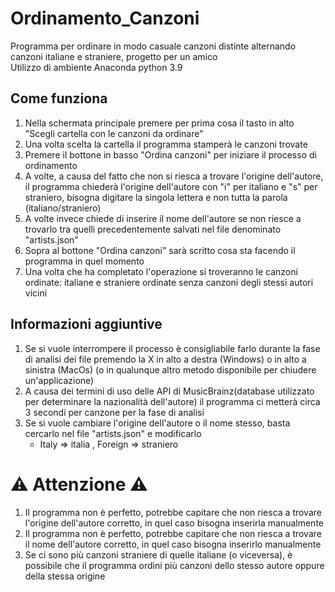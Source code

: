 # Ordinamento_Canzoni
Programma per ordinare in modo casuale canzoni distinte alternando canzoni italiane e straniere, progetto per un amico</br>
Utilizzo di ambiente Anaconda python 3.9
## Come funziona
1. Nella schermata principale premere per prima cosa il tasto in alto "Scegli cartella con le canzoni da ordinare"
2. Una volta scelta la cartella il programma stamperà le canzoni trovate
3. Premere il bottone in basso "Ordina canzoni" per iniziare il processo di ordinamento
4. A volte, a causa del fatto che non si riesca a trovare l'origine dell'autore, il programma chiederà l'origine dell'autore con "i" per italiano e "s" per straniero, bisogna digitare la singola lettera e non tutta la parola (italiano/straniero)
5. A volte invece chiede di inserire il nome dell'autore se non riesce a trovarlo tra quelli precedentemente salvati nel file denominato "artists.json"
6. Sopra al bottone "Ordina canzoni" sarà scritto cosa sta facendo il programma in quel momento
7. Una volta che ha completato l'operazione si troveranno le canzoni ordinate: italiane e straniere ordinate senza canzoni degli stessi autori vicini
## Informazioni aggiuntive
1. Se si vuole interrompere il processo è consigliabile farlo durante la fase di analisi dei file premendo la X in alto a destra (Windows) o in alto a sinistra (MacOs) (o in qualunque altro metodo disponibile per chiudere un'applicazione)
2. A causa dei termini di uso delle API di MusicBrainz(database utilizzato per determinare la nazionalità dell'autore) il programma ci metterà circa 3 secondi per canzone per la fase di analisi
3. Se si vuole cambiare l'origine dell'autore o il nome stesso, basta cercarlo nel file "artists.json" e modificarlo
    - Italy => italia , Foreign => straniero
# :warning: Attenzione :warning:
1. Il programma non è perfetto, potrebbe capitare che non riesca a trovare l'origine dell'autore corretto, in quel caso bisogna inserirla manualmente
2. Il programma non è perfetto, potrebbe capitare che non riesca a trovare il nome dell'autore corretto, in quel caso bisogna inserirlo manualmente
3. Se ci sono più canzoni straniere di quelle italiane (o viceversa), è possibile che il programma ordini più canzoni dello stesso autore oppure della stessa origine